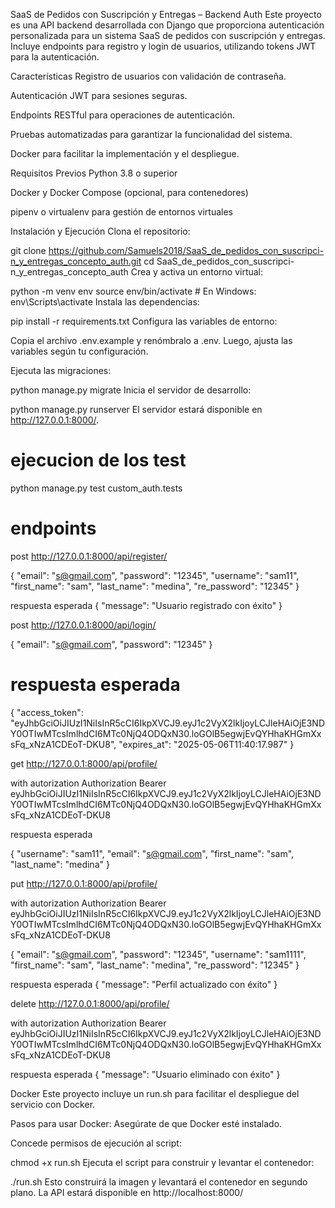 SaaS de Pedidos con Suscripción y Entregas – Backend Auth
Este proyecto es una API backend desarrollada con Django que proporciona autenticación personalizada para un sistema SaaS de pedidos con suscripción y entregas. Incluye endpoints para registro y login de usuarios, utilizando tokens JWT para la autenticación.

Características
Registro de usuarios con validación de contraseña.

Autenticación JWT para sesiones seguras.

Endpoints RESTful para operaciones de autenticación.

Pruebas automatizadas para garantizar la funcionalidad del sistema.

Docker para facilitar la implementación y el despliegue.

Requisitos Previos
Python 3.8 o superior

Docker y Docker Compose (opcional, para contenedores)

pipenv o virtualenv para gestión de entornos virtuales

Instalación y Ejecución
Clona el repositorio:

git clone https://github.com/Samuels2018/SaaS_de_pedidos_con_suscripci-n_y_entregas_concepto_auth.git
cd SaaS_de_pedidos_con_suscripci-n_y_entregas_concepto_auth
Crea y activa un entorno virtual:

python -m venv env
source env/bin/activate  # En Windows: env\Scripts\activate
Instala las dependencias:

pip install -r requirements.txt
Configura las variables de entorno:

Copia el archivo .env.example y renómbralo a .env. Luego, ajusta las variables según tu configuración.

Ejecuta las migraciones:

python manage.py migrate
Inicia el servidor de desarrollo:

python manage.py runserver
El servidor estará disponible en http://127.0.0.1:8000/.



# ejecucion de los test
python manage.py test custom_auth.tests


# endpoints

post
http://127.0.0.1:8000/api/register/

{
  "email": "s@gmail.com",
  "password": "12345",
  "username": "sam11",
  "first_name": "sam",
  "last_name": "medina",
  "re_password": "12345"
}

respuesta esperada 
{
  "message": "Usuario registrado con éxito"
}

post
http://127.0.0.1:8000/api/login/  

{
  "email": "s@gmail.com",
  "password": "12345"
}

# respuesta esperada 

{
  "access_token": "eyJhbGciOiJIUzI1NiIsInR5cCI6IkpXVCJ9.eyJ1c2VyX2lkIjoyLCJleHAiOjE3NDY0OTIwMTcsImlhdCI6MTc0NjQ4ODQxN30.loGOlB5egwjEvQYHhaKHGmXxsFq_xNzA1CDEoT-DKU8",
  "expires_at": "2025-05-06T11:40:17.987"
}


get
http://127.0.0.1:8000/api/profile/

with autorization
Authorization 
Bearer eyJhbGciOiJIUzI1NiIsInR5cCI6IkpXVCJ9.eyJ1c2VyX2lkIjoyLCJleHAiOjE3NDY0OTIwMTcsImlhdCI6MTc0NjQ4ODQxN30.loGOlB5egwjEvQYHhaKHGmXxsFq_xNzA1CDEoT-DKU8

respuesta esperada 

{
  "username": "sam11",
  "email": "s@gmail.com",
  "first_name": "sam",
  "last_name": "medina"
}

put 
http://127.0.0.1:8000/api/profile/

with autorization
Authorization 
Bearer eyJhbGciOiJIUzI1NiIsInR5cCI6IkpXVCJ9.eyJ1c2VyX2lkIjoyLCJleHAiOjE3NDY0OTIwMTcsImlhdCI6MTc0NjQ4ODQxN30.loGOlB5egwjEvQYHhaKHGmXxsFq_xNzA1CDEoT-DKU8

{
  "email": "s@gmail.com",
  "password": "12345",
  "username": "sam1111",
  "first_name": "sam",
  "last_name": "medina",
  "re_password": "12345"
}


respuesta esperada 
{
  "message": "Perfil actualizado con éxito"
}

delete
http://127.0.0.1:8000/api/profile/

with autorization
Authorization 
Bearer eyJhbGciOiJIUzI1NiIsInR5cCI6IkpXVCJ9.eyJ1c2VyX2lkIjoyLCJleHAiOjE3NDY0OTIwMTcsImlhdCI6MTc0NjQ4ODQxN30.loGOlB5egwjEvQYHhaKHGmXxsFq_xNzA1CDEoT-DKU8

respuesta esperada 
{
  "message": "Usuario eliminado con éxito"
}


Docker
Este proyecto incluye un run.sh para facilitar el despliegue del servicio con Docker.

Pasos para usar Docker:
Asegúrate de que Docker esté instalado.

Concede permisos de ejecución al script:

chmod +x run.sh
Ejecuta el script para construir y levantar el contenedor:

./run.sh
Esto construirá la imagen y levantará el contenedor en segundo plano. La API estará disponible en http://localhost:8000/